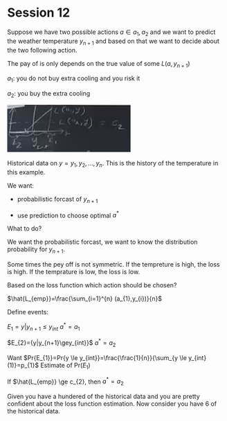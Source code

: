 # Session 12

Suppose we have two possible actions $a \in {a_{1},a_{2}}$ and we want to predict the weather temperature $y_{n+1}$ and based on that we want to decide about the two following action. 

The pay of is only depends on the true value of some $L(a,y_{n+1})$

$a_{1}$: you do not buy extra cooling and you risk it

$a_{2}$: you buy the extra cooling 

![40](Picturs/pic_40.PNG)

Historical data on $y=y_{1},y_{2},...,y_{n}$. This is the history of the temperature in this example.

We want:

* probabilistic forcast of $y_{n+1}$

* use prediction to choose optimal $a^{*}$

What to do?

We want the probabilistic forcast, we want to know the distribution probability for $y_{n+1}$. 

Some times the pey off is not symmetric. If the tempreture is high, the loss is high. If the temprature is low, the loss is low.

Based on the loss function which action should be chosen?

$\hat{L_{emp}}=\frac{\sum_{i=1}^{n} (a_{1},y_{i})}{n}$

Define events:

$E_{1}={y|y_{n+1}	\le y_{int}}$   $a^{*}=a_{1}$    

$E_{2}={y|y_{n+1}\gey_{int}}$     $a^{*}=a_{2}$  

Want $Pr{E_{1}}=Pr{y	\le y_{int}}=\frac{\frac{1}{n}}{\sum_{y	\le y_{int}(1)}=p_{1}$ Estimate of Pr($E_{1}$)

If $\hat{L_{emp}} \ge c_{2}, then $a^{*}=a_{2}$


Given you have a hundered of the historical data and you are pretty confident about the loss function estimation. Now consider you have 6 of the historical data. 







